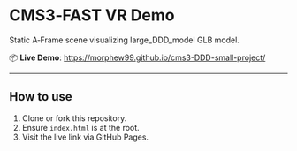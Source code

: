 # CMS3‑FAST VR Demo

Static A‑Frame scene visualizing large_DDD_model GLB model.

📦 **Live Demo**: https://morphew99.github.io/cms3-DDD-small-project/

---

## How to use

1. Clone or fork this repository.
2. Ensure `index.html` is at the root.
3. Visit the live link via GitHub Pages.
